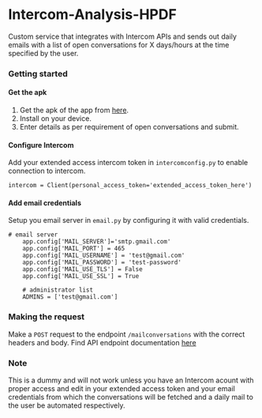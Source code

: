 # Intercom-Analysis-HPDF

Custom service that integrates with Intercom APIs and sends out daily emails with a list of open conversations for X days/hours  at the time specified by the user.

### Getting started
#### Get the apk
1. Get the apk of the app from [here](https://drive.google.com/file/d/1ziAM8hXKdhAVEJfi1pwRJo9UWIZfmpUg/view).
2. Install on your device.
3. Enter details as per requirement of open conversations and submit.

#### Configure Intercom
Add your extended access intercom token in `intercomconfig.py` to enable connection to intercom.
```
intercom = Client(personal_access_token='extended_access_token_here')
```
#### Add email credentials
Setup you email server in `email.py` by configuring it with valid credentials.
```
# email server
    app.config['MAIL_SERVER']='smtp.gmail.com'
    app.config['MAIL_PORT'] = 465
    app.config['MAIL_USERNAME'] = 'test@gmail.com'
    app.config['MAIL_PASSWORD'] = 'test-password'
    app.config['MAIL_USE_TLS'] = False
    app.config['MAIL_USE_SSL'] = True

    # administrator list
    ADMINS = ['test@gmail.com']
```

### Making the request
Make a `POST` request to the endpoint `/mailconversations` with the correct headers and body.
Find API endpoint documentation [here](https://documenter.getpostman.com/view/3487083/automate-open-conversations-email/7TT5oSF)


### Note
This is a dummy and will not work unless you have an Intercom acount with proper access and edit in your extended access token and your email credentials from which the conversations will be fetched and a daily mail to the user be automated respectively.
